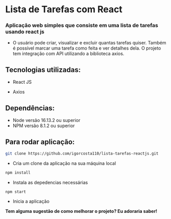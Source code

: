 # Lista de Tarefas com React

### Aplicação web simples que consiste em uma lista de tarefas usando react js

- O usuário pode criar, visualizar e excluir quantas tarefas quiser. Também é possível marcar uma tarefa como feita e ver detalhes dela. O projeto tem integração com API utilizando a biblioteca axios.

## Tecnologias utilizadas: 
- React JS

- Axios

## Dependências: 
- Node versão 16.13.2 ou superior
- NPM versão 8.1.2 ou superior

## Para rodar aplicação: 

``` bash
git clone https://github.com/igorcosta110/lista-tarefas-reactjs.git

```

- Cria um clone da aplicação na sua máquina local

``` bash
npm install

```

- Instala as depedencias necessárias

```
npm start
```

- Inicia a aplicação

**Tem alguma sugestão de como melhorar o projeto? Eu adoraria saber!**
